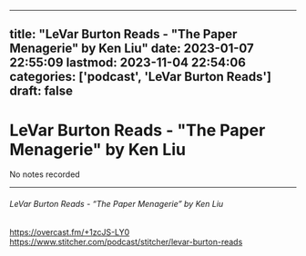 
---
title: "LeVar Burton Reads - "The Paper Menagerie" by Ken Liu"
date: 2023-01-07 22:55:09
lastmod: 2023-11-04 22:54:06
categories: ['podcast', 'LeVar Burton Reads']
draft: false
---


# LeVar Burton Reads - "The Paper Menagerie" by Ken Liu

No notes recorded

- - -
###### LeVar Burton Reads - “The Paper Menagerie” by Ken Liu

https://overcast.fm/+1zcJS-LY0  
https://www.stitcher.com/podcast/stitcher/levar-burton-reads

<!-- #public #podcast #LeVar Burton Reads# -->

<!-- {BearID:ACF4C439-EA05-4429-AF67-F80025F2E194-28016-00002D980A54FE69} -->
